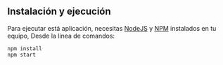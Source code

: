 ## Instalación y ejecución

Para ejecutar está aplicación, necesitas [NodeJS](https://nodejs.org/es) y [NPM](https://www.npmjs.com/) instalados en tu equipo, Desde la linea de comandos:

```
npm install
npm start
```
